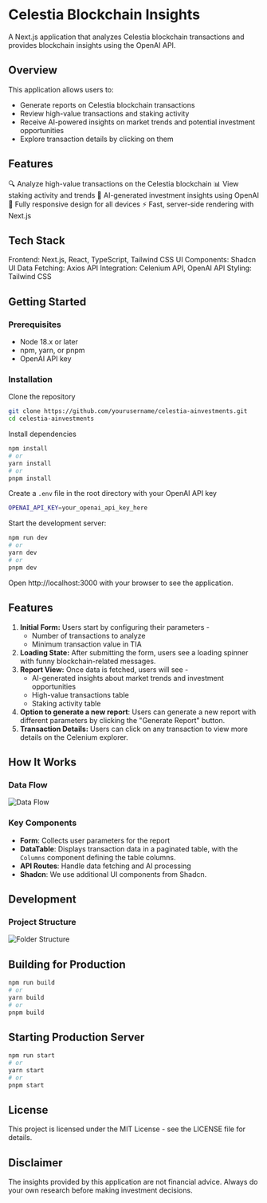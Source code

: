 # Celestia Blockchain Insights
A Next.js application that analyzes Celestia blockchain transactions and provides blockchain insights using the OpenAI API.

## Overview
This application allows users to:
- Generate reports on Celestia blockchain transactions
- Review high-value transactions and staking activity
- Receive AI-powered insights on market trends and potential investment opportunities
- Explore transaction details by clicking on them

## Features
🔍 Analyze high-value transactions on the Celestia blockchain
📊 View staking activity and trends
🤖 AI-generated investment insights using OpenAI
📱 Fully responsive design for all devices
⚡ Fast, server-side rendering with Next.js

## Tech Stack
Frontend: Next.js, React, TypeScript, Tailwind CSS
UI Components: Shadcn UI
Data Fetching: Axios
API Integration: Celenium API, OpenAI API
Styling: Tailwind CSS

## Getting Started

### Prerequisites
- Node 18.x or later
- npm, yarn, or pnpm
- OpenAI API key

### Installation
Clone the repository

```bash
git clone https://github.com/yourusername/celestia-ainvestments.git
cd celestia-ainvestments
```

Install dependencies

```bash
npm install
# or
yarn install
# or
pnpm install
```

Create a `.env` file in the root directory with your OpenAI API key

```bash
OPENAI_API_KEY=your_openai_api_key_here
```

Start the development server:

```bash
npm run dev
# or
yarn dev
# or
pnpm dev
```

Open http://localhost:3000 with your browser to see the application.

## Features
1. **Initial Form:** Users start by configuring their parameters -
   - Number of transactions to analyze
   - Minimum transaction value in TIA
2. **Loading State:** After submitting the form, users see a loading spinner with funny blockchain-related messages.
3. **Report View:** Once data is fetched, users will see -
   - AI-generated insights about market trends and investment opportunities
   - High-value transactions table
   - Staking activity table
4. **Option to generate a new report**: Users can generate a new report with different parameters by clicking the "Generate Report" button.
5. **Transaction Details:** Users can click on any transaction to view more details on the Celenium explorer.

## How It Works

### Data Flow
![Data Flow](https://res.cloudinary.com/dacofvu8m/image/upload/v1741118054/CleanShot_2025-03-04_at_14.53.53_2x_ymuocu.png)

### Key Components

- **Form**: Collects user parameters for the report
- **DataTable**: Displays transaction data in a paginated table, with the `Columns` component defining the table columns.
- **API Routes**: Handle data fetching and AI processing
- **Shadcn**: We use additional UI components from Shadcn.

## Development

### Project Structure
![Folder Structure](https://res.cloudinary.com/dacofvu8m/image/upload/v1741141914/CleanShot_2025-03-04_at_21.31.21_2x_r8tbkt.png)

## Building for Production

```bash
npm run build
# or
yarn build
# or
pnpm build
```

## Starting Production Server

```bash
npm run start
# or
yarn start
# or
pnpm start
```

## License
This project is licensed under the MIT License - see the LICENSE file for details.

## Disclaimer
The insights provided by this application are not financial advice. Always do your own research before making investment decisions.
